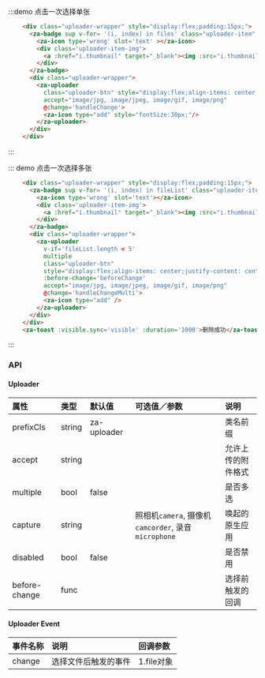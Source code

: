 <script>
export default {
  data() {
    return {
      files: [],
      fileList: [],
      visible: false,
    }
  },
  methods: {
    handleChange(data){
      console.log(data);
      this.files.push(data)
    },
    handleChangeMulti(dataList){
      if(dataList.length + this.fileList.length > 5){
        alert('超过5张')
        this.fileList = this.fileList.concat(...(dataList.slice(0, 5 - this.fileList.length)));
      }else{
        this.fileList = this.fileList.concat(...dataList);
      }
    },
    remove(index){
      this.files.splice(index, 1);
      this.visible = true
    },
    remove2(index){
      this.fileList.splice(index, 1);
      this.visible = true
    },
    beforeChange(){
      if(this.fileList.length > 5){
        alert('超过5张')
        return false
      }else{
        alert('before change')
      }
    }
  },
};
</script>


:::demo 点击一次选择单张
```html
    <div class="uploader-wrapper" style="display:flex;padding:15px;">
      <za-badge sup v-for= '(i, index) in files' class="uploader-item" shape='circle' :key='index' @click='remove(index)' style="display:inline-block;margin-right:15px;align-items: center;justify-content: center;width:74px;height:74px;border:2px dashed #ddd;">
        <za-icon type='wrong' slot='text' ></za-icon>
        <div class='uploader-item-img'>
          <a :href="i.thumbnail" target="_blank"><img :src="i.thumbnail" alt=""></a>
        </div>
      </za-badge>
      <div class="uploader-wrapper">
        <za-uploader
          class="uploader-btn" style="display:flex;align-items: center;justify-content: center;width:74px;height:74px;border:2px dashed #ddd;"
          accept="image/jpg, image/jpeg, image/gif, image/png"
          @change='handleChange'>
          <za-icon type="add" style="fontSize:30px;"/>
        </za-uploader>
      </div>
    </div>
```
:::

::: demo 点击一次选择多张
```html
    <div class="uploader-wrapper" style="display:flex;padding:15px;">
      <za-badge sup v-for= '(i, index) in fileList' class="uploader-item" shape='circle' :key='index' @click='remove2(index)' style="display:inline-block;margin-right:15px;align-items: center;justify-content: center;width:74px;height:74px;border:2px dashed #ddd;">
        <za-icon type='wrong' slot='text'></za-icon>
        <div class='uploader-item-img'>
          <a :href="i.thumbnail" target="_blank"><img :src="i.thumbnail" alt=""></a>
        </div>
      </za-badge>
      <div class="uploader-wrapper">
        <za-uploader
          v-if='fileList.length < 5'
          multiple
          class="uploader-btn"
          style="display:flex;align-items: center;justify-content: center;width:74px;height:74px;border:2px dashed #ddd;"
          :before-change='beforeChange'
          accept="image/jpg, image/jpeg, image/gif, image/png"
          @change='handleChangeMulti'>
          <za-icon type="add" />
        </za-uploader>
      </div>
    </div>
    <za-toast :visible.sync='visible' :duration='1000'>删除成功</za-toast>
```
:::


### API

#### Uploader

| 属性 | 类型 | 默认值 | 可选值／参数 | 说明 |
| :--- | :--- | :--- | :--- | :--- |
| prefixCls | string | za-uploader | | 类名前缀 |
| accept | string | | | 允许上传的附件格式 |
| multiple | bool | false | | 是否多选 |
| capture | string | | 照相机`camera`, 摄像机`camcorder`, 录音`microphone`| 唤起的原生应用 |
| disabled | bool | false | | 是否禁用 |
| before-change | func |  | | 选择前触发的回调 |

#### Uploader Event

| 事件名称 | 说明 | 回调参数 |
| :--- | :--- | :--- |
| change | 选择文件后触发的事件 | 1.file对象 |